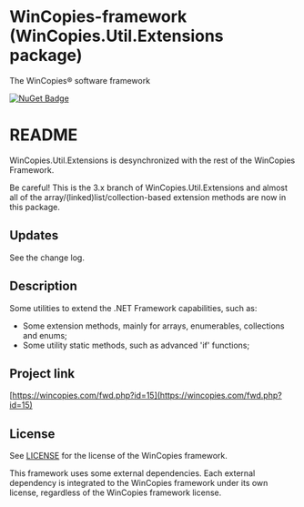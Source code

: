 ﻿WinCopies-framework (WinCopies.Util.Extensions package)
=======================================================

The WinCopies® software framework

[![NuGet Badge](https://buildstats.info/nuget/WinCopies.Util.Extensions)](https://www.nuget.org/packages/WinCopies.Util.Extensions/)

README
======

WinCopies.Util.Extensions is desynchronized with the rest of the WinCopies Framework.

Be careful! This is the 3.x branch of WinCopies.Util.Extensions and almost all of the array/(linked)list/collection-based extension methods are now in this package.

Updates
-------

See the change log.

Description
-----------

Some utilities to extend the .NET Framework capabilities, such as:

- Some extension methods, mainly for arrays, enumerables, collections and enums;
- Some utility static methods, such as advanced 'if' functions;

Project link
------------

[https://wincopies.com/fwd.php?id=15](https://wincopies.com/fwd.php?id=15)

License
-------

See [LICENSE](https://wincopies.com/fwd.php?id=16) for the license of the WinCopies framework.

This framework uses some external dependencies. Each external dependency is integrated to the WinCopies framework under its own license, regardless of the WinCopies framework license.